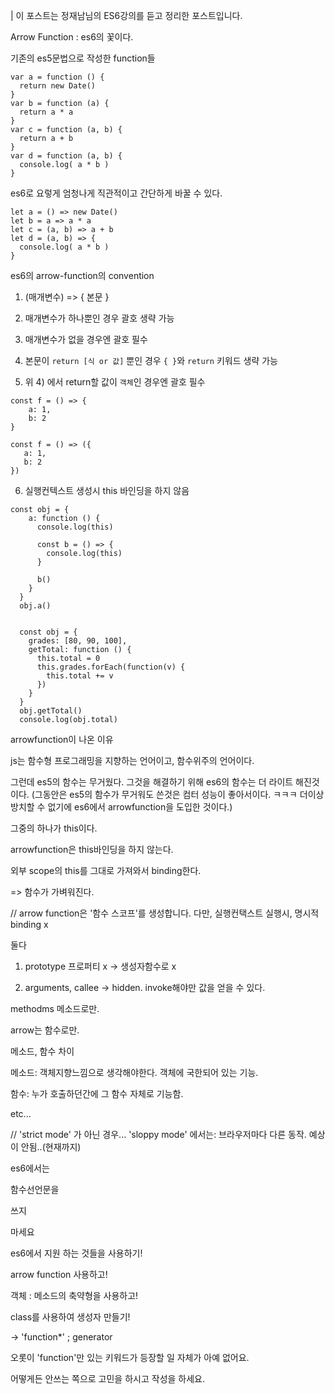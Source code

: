| 이 포스트는 정재남님의 ES6강의를 듣고 정리한 포스트입니다.

Arrow Function
: es6의 꽃이다.



기존의 es5문법으로 작성한 function들


```
var a = function () {
  return new Date()
}
var b = function (a) {
  return a * a
}
var c = function (a, b) {
  return a + b
}
var d = function (a, b) {
  console.log( a * b )
}
```



es6로 요렇게  엄청나게 직관적이고 간단하게 바꿀 수 있다.


```
let a = () => new Date()
let b = a => a * a
let c = (a, b) => a + b
let d = (a, b) => {
  console.log( a * b )
}
```



es6의 arrow-function의 convention

1) (매개변수) => { 본문 }

2) 매개변수가 하나뿐인 경우 괄호 생략 가능

3) 매개변수가 없을 경우엔 괄호 필수

4) 본문이 `return [식 or 값]` 뿐인 경우 `{ }`와 `return` 키워드 생략 가능

5) 위 4) 에서 return할 값이 `객체`인 경우엔 괄호 필수
```
const f = () => {
    a: 1,
    b: 2
}
 ```
 ``` 
const f = () => ({
    a: 1,
    b: 2
})
```
6) 실행컨텍스트 생성시 this 바인딩을 하지 않음
```
const obj = {
    a: function () {
      console.log(this)
  
      const b = () => {
        console.log(this)
      }
  
      b()
    }
  }
  obj.a()
```
```

  const obj = {
    grades: [80, 90, 100],
    getTotal: function () {
      this.total = 0
      this.grades.forEach(function(v) {
        this.total += v
      })
    }
  }
  obj.getTotal()
  console.log(obj.total)
```
arrowfunction이 나온 이유

js는 함수형 프로그래밍을 지향하는 언어이고, 함수위주의 언어이다.

그런데 es5의 함수는 무거웠다. 그것을 해결하기 위해 es6의 함수는 더 라이트 해진것이다. (그동안은 es5의 함수가 무거워도 쓴것은 컴터 성능이 좋아서이다. ㅋㅋㅋ 더이상 방치할 수 없기에 es6에서 arrowfunction을 도입한 것이다.)

그중의 하나가 this이다.



arrowfunction은 this바인딩을 하지 않는다.

외부 scope의 this를 그대로 가져와서 binding한다.



=> 함수가 가벼워진다.



// arrow function은 '함수 스코프'를 생성합니다. 다만, 실행컨택스트 실행시, 명시적 binding x









둘다 

1. prototype 프로퍼티 x -> 생성자함수로 x

2. arguments, callee -> hidden. invoke해야만 값을 얻을 수 있다.



methodms 메소드로만.

arrow는 함수로만.



메소드, 함수 차이

메소드: 객체지향느낌으로 생각해야한다. 객체에 국한되어 있는 기능.

함수: 누가 호출하던간에 그 함수 자체로 기능함.



etc...

// 'strict mode' 가 아닌 경우... 'sloppy mode' 에서는: 브라우저마다 다른 동작. 예상이 안됨..(현재까지)



es6에서는

함수선언문을 

쓰지

마세요



es6에서 지원 하는 것들을 사용하기!

arrow function 사용하고!

객체 : 메소드의 축약형을 사용하고!

class를 사용하여 생성자 만들기!



-> 'function*' ; generator



오롯이 'function'만 있는 키워드가 등장할 일 자체가 아예 없어요.

어떻게든 안쓰는 쪽으로 고민을 하시고 작성을 하세요.

